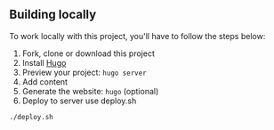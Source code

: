 ## Building locally

To work locally with this project, you'll have to follow the steps below:

1. Fork, clone or download this project
2. Install [Hugo](http://gohugo.io/)
3. Preview your project: `hugo server`
4. Add content
5. Generate the website: `hugo` (optional)
6. Deploy to server use deploy.sh

```shell
./deploy.sh
```
